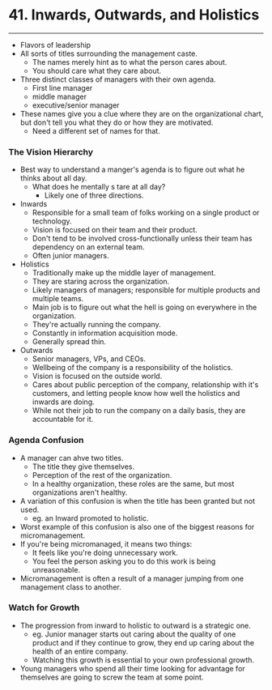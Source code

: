 # 41. Inwards, Outwards, and Holistics
----
- Flavors of leadership
- All sorts of titles surrounding the management caste.
  - The names merely hint as to what the person cares about.
  - You should care what they care about.
- Three distinct classes of managers with their own agenda.
  - First line manager
  - middle manager
  - executive/senior manager
- These names give you a clue where they are on the organizational chart, but don't tell you what they do or how they are motivated.
  - Need a different set of names for that.

### The Vision Hierarchy
- Best way to understand a manger's agenda is to figure out what he thinks about all day.
  - What does he mentally s tare at all day?
    - Likely one of three directions.
- Inwards
  - Responsible for a small team of folks working on a single product or technology.
  - Vision is focused on their team and their product.
  - Don't tend to be involved cross-functionally unless their team has dependency on an external team.
  - Often junior managers.
- Holistics
  - Traditionally make up the middle layer of management.
  - They are staring across the organization.
  - Likely managers of managers; responsible for multiple products and multiple teams.
  - Main job is to figure out what the hell is going on everywhere in the organization.
  - They're actually running the company.
  - Constantly in information acquisition mode.
  - Generally spread thin.
- Outwards
  - Senior managers, VPs, and CEOs.
  - Wellbeing of the company is a responsibility of the holistics.
  - Vision is focused on the outside world.
  - Cares about public perception of the company, relationship with it's customers, and letting people know how well the holistics and inwards are doing.
  - While not their job to run the company on a daily basis, they are accountable for it.

### Agenda Confusion
- A manager can ahve two titles.
  - The title they give themselves.
  - Perception of the rest of the organization.
  - In a healthy organization, these roles are the same, but most organizations aren't healthy.
- A variation of this confusion is when the title has been granted but not used.
  - eg. an Inward promoted to holistic.
- Worst example of this confusion is also one of the biggest reasons for micromanagement.
- If you're being micromanaged, it means two things:
  - It feels like you're doing unnecessary work.
  - You feel the person asking you to do this work is being unreasonable.
- Micromanagement is often a result of a manager jumping from one management class to another.

### Watch for Growth
- The progression from inward to holistic to outward is a strategic one.
  - eg. Junior manager starts out caring about the quality of one product and if they continue to grow, they end up caring about the health of an entire company.
  - Watching this growth is essential to your own professional growth.
- Young managers who spend all their time looking for advantage for themselves are going to screw the team at some point.